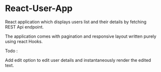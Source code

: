 # React-User-App

React application which displays users list and their details by fetching REST Api endpoint.

The application comes with pagination and responsive layout written purely using react Hooks.

Todo :

Add edit option to edit user details and instantaneously render the edited text.
